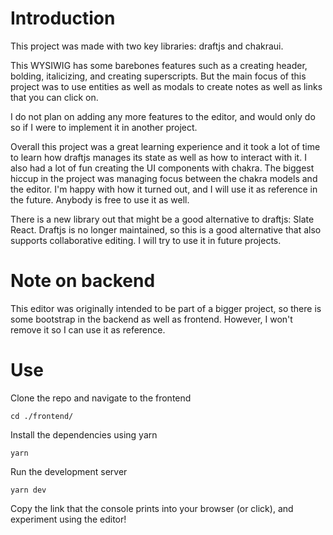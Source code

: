 # Introduction

This project was made with two key libraries: draftjs and chakraui.

This WYSIWIG has some barebones features such as a creating header, bolding, italicizing, and creating superscripts.
But the main focus of this project was to use entities as well as modals to create notes as well as links that
you can click on.

I do not plan on adding any more features to the editor, and would only do so if I were to implement it in another project.

Overall this project was a great learning experience and it took a lot of time to learn how draftjs manages its state as
well as how to interact with it. I also had a lot of fun creating the UI components with chakra.
The biggest hiccup in the project was managing focus between the chakra models and the editor.
I'm happy with how it turned out, and I will use it as reference in the future. Anybody is free to use it as well.

There is a new library out that might be a good alternative to draftjs: Slate React. Draftjs is no longer maintained, so this
is a good alternative that also supports collaborative editing. I will try to use it in future projects.

# Note on backend

This editor was originally intended to be part of a bigger project, so there is some bootstrap in the backend as well as frontend. However, I won't remove it so I can use it as reference.

# Use

Clone the repo and navigate to the frontend

`cd ./frontend/`

Install the dependencies using yarn

`yarn`

Run the development server

`yarn dev`

Copy the link that the console prints into your browser (or click), and experiment using the editor!

